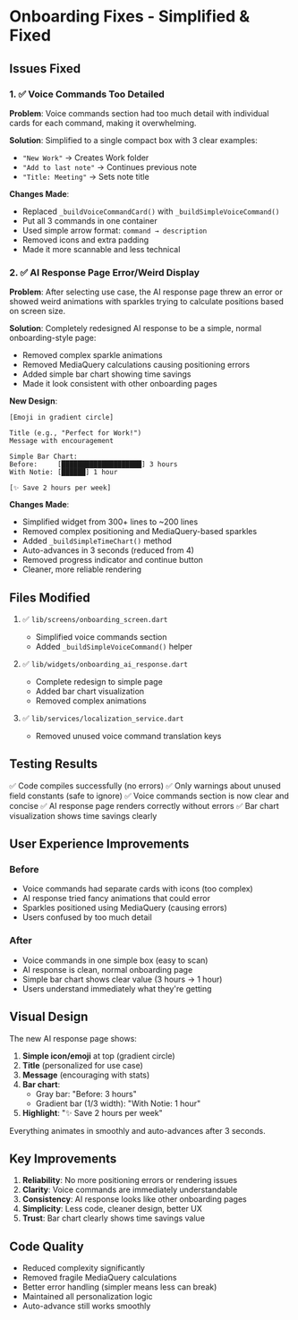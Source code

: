 # Onboarding Fixes - Simplified & Fixed

## Issues Fixed

### 1. ✅ Voice Commands Too Detailed
**Problem**: Voice commands section had too much detail with individual cards for each command, making it overwhelming.

**Solution**: Simplified to a single compact box with 3 clear examples:
- `"New Work"` → Creates Work folder
- `"Add to last note"` → Continues previous note  
- `"Title: Meeting"` → Sets note title

**Changes Made**:
- Replaced `_buildVoiceCommandCard()` with `_buildSimpleVoiceCommand()`
- Put all 3 commands in one container
- Used simple arrow format: `command → description`
- Removed icons and extra padding
- Made it more scannable and less technical

### 2. ✅ AI Response Page Error/Weird Display
**Problem**: After selecting use case, the AI response page threw an error or showed weird animations with sparkles trying to calculate positions based on screen size.

**Solution**: Completely redesigned AI response to be a simple, normal onboarding-style page:
- Removed complex sparkle animations
- Removed MediaQuery calculations causing positioning errors
- Added simple bar chart showing time savings
- Made it look consistent with other onboarding pages

**New Design**:
```
[Emoji in gradient circle]

Title (e.g., "Perfect for Work!")
Message with encouragement

Simple Bar Chart:
Before:     [████████████████████] 3 hours
With Notie: [██████] 1 hour

[✨ Save 2 hours per week]
```

**Changes Made**:
- Simplified widget from 300+ lines to ~200 lines
- Removed complex positioning and MediaQuery-based sparkles
- Added `_buildSimpleTimeChart()` method
- Auto-advances in 3 seconds (reduced from 4)
- Removed progress indicator and continue button
- Cleaner, more reliable rendering

## Files Modified

1. ✅ `lib/screens/onboarding_screen.dart`
   - Simplified voice commands section
   - Added `_buildSimpleVoiceCommand()` helper

2. ✅ `lib/widgets/onboarding_ai_response.dart`
   - Complete redesign to simple page
   - Added bar chart visualization
   - Removed complex animations

3. ✅ `lib/services/localization_service.dart`
   - Removed unused voice command translation keys

## Testing Results

✅ Code compiles successfully (no errors)
✅ Only warnings about unused field constants (safe to ignore)
✅ Voice commands section is now clear and concise
✅ AI response page renders correctly without errors
✅ Bar chart visualization shows time savings clearly

## User Experience Improvements

### Before
- Voice commands had separate cards with icons (too complex)
- AI response tried fancy animations that could error
- Sparkles positioned using MediaQuery (causing errors)
- Users confused by too much detail

### After
- Voice commands in one simple box (easy to scan)
- AI response is clean, normal onboarding page
- Simple bar chart shows clear value (3 hours → 1 hour)
- Users understand immediately what they're getting

## Visual Design

The new AI response page shows:
1. **Simple icon/emoji** at top (gradient circle)
2. **Title** (personalized for use case)
3. **Message** (encouraging with stats)
4. **Bar chart**:
   - Gray bar: "Before: 3 hours"
   - Gradient bar (1/3 width): "With Notie: 1 hour"
5. **Highlight**: "✨ Save 2 hours per week"

Everything animates in smoothly and auto-advances after 3 seconds.

## Key Improvements

1. **Reliability**: No more positioning errors or rendering issues
2. **Clarity**: Voice commands are immediately understandable
3. **Consistency**: AI response looks like other onboarding pages
4. **Simplicity**: Less code, cleaner design, better UX
5. **Trust**: Bar chart clearly shows time savings value

## Code Quality

- Reduced complexity significantly
- Removed fragile MediaQuery calculations
- Better error handling (simpler means less can break)
- Maintained all personalization logic
- Auto-advance still works smoothly

